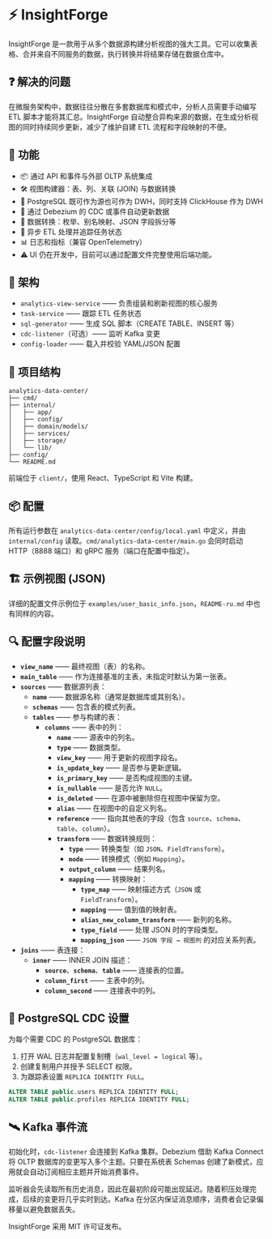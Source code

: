 # ⚡ InsightForge

InsightForge 是一款用于从多个数据源构建分析视图的强大工具。它可以收集表格、合并来自不同服务的数据，执行转换并将结果存储在数据仓库中。

## ❓ 解决的问题
在微服务架构中，数据往往分散在多套数据库和模式中，分析人员需要手动编写 ETL 脚本才能将其汇总。InsightForge 自动整合异构来源的数据，在生成分析视图的同时持续同步更新，减少了维护自建 ETL 流程和字段映射的不便。

## 🚀 功能
- 📦 通过 API 和事件与外部 OLTP 系统集成
- 🛠 视图构建器：表、列、关联 (JOIN) 与数据转换
- 💾 PostgreSQL 既可作为源也可作为 DWH，同时支持 ClickHouse 作为 DWH
- 🔄 通过 Debezium 的 CDC 或事件自动更新数据
- 🧠 数据转换：枚举、别名映射、JSON 字段拆分等
- 🧪 异步 ETL 处理并追踪任务状态
- 📊 日志和指标（兼容 OpenTelemetry）
- ⚠️ UI 仍在开发中，目前可以通过配置文件完整使用后端功能。

## 🧱 架构
- `analytics-view-service` —— 负责组装和刷新视图的核心服务
- `task-service` —— 跟踪 ETL 任务状态
- `sql-generator` —— 生成 SQL 脚本（CREATE TABLE、INSERT 等）
- `cdc-listener`（可选）—— 监听 Kafka 变更
- `config-loader` —— 载入并校验 YAML/JSON 配置

## 📂 项目结构
```
analytics-data-center/
├── cmd/
├── internal/
│   ├── app/
│   ├── config/
│   ├── domain/models/
│   ├── services/
│   ├── storage/
│   └── lib/
├── config/
└── README.md
```
前端位于 `client/`，使用 React、TypeScript 和 Vite 构建。

## 📦 配置
所有运行参数在 `analytics-data-center/config/local.yaml` 中定义，并由 `internal/config` 读取。`cmd/analytics-data-center/main.go` 会同时启动 HTTP（8888 端口）和 gRPC 服务（端口在配置中指定）。

## 🏗 示例视图 (JSON)
详细的配置文件示例位于 `examples/user_basic_info.json`，`README-ru.md` 中也有同样的内容。

## 🔍 配置字段说明
- **`view_name`** —— 最终视图（表）的名称。
- **`main_table`** —— 作为连接基准的主表，未指定时默认为第一张表。
- **`sources`** —— 数据源列表：
  - **`name`** —— 数据源名称（通常是数据库或其别名）。
  - **`schemas`** —— 包含表的模式列表。
  - **`tables`** —— 参与构建的表：
    - **`columns`** —— 表中的列：
      - **`name`** —— 源表中的列名。
      - **`type`** —— 数据类型。
      - **`view_key`** —— 用于更新的视图字段名。
      - **`is_update_key`** —— 是否参与更新逻辑。
      - **`is_primary_key`** —— 是否构成视图的主键。
      - **`is_nullable`** —— 是否允许 `NULL`。
      - **`is_deleted`** —— 在源中被删除但在视图中保留为空。
      - **`alias`** —— 在视图中的自定义列名。
      - **`reference`** —— 指向其他表的字段（包含 `source`、`schema`、`table`、`column`）。
      - **`transform`** —— 数据转换规则：
        - **`type`** —— 转换类型（如 `JSON`、`FieldTransform`）。
        - **`mode`** —— 转换模式（例如 `Mapping`）。
        - **`output_column`** —— 结果列名。
        - **`mapping`** —— 转换映射：
          - **`type_map`** —— 映射描述方式（`JSON` 或 `FieldTransform`）。
          - **`mapping`** —— 值到值的映射表。
          - **`alias_new_column_transform`** —— 新列的名称。
          - **`type_field`** —— 处理 JSON 时的字段类型。
          - **`mapping_json`** —— `JSON 字段 → 视图列` 的对应关系列表。
- **`joins`** —— 表连接：
  - **`inner`** —— INNER JOIN 描述：
    - **`source`**、**`schema`**、**`table`** —— 连接表的位置。
    - **`column_first`** —— 主表中的列。
    - **`column_second`** —— 连接表中的列。

## 🧩 PostgreSQL CDC 设置
为每个需要 CDC 的 PostgreSQL 数据库：
1. 打开 WAL 日志并配置复制槽（`wal_level = logical` 等）。
2. 创建复制用户并授予 SELECT 权限。
3. 为跟踪表设置 `REPLICA IDENTITY FULL`。

```sql
ALTER TABLE public.users REPLICA IDENTITY FULL;
ALTER TABLE public.profiles REPLICA IDENTITY FULL;
```

## 🛰 Kafka 事件流
初始化时，`cdc-listener` 会连接到 Kafka 集群。Debezium 借助 Kafka Connect 将 OLTP 数据库的变更写入多个主题。只要在系统表 Schemas 创建了新模式，应用就会自动订阅相应主题并开始消费事件。

监听器会先读取所有历史消息，因此在最初阶段可能出现延迟。随着积压处理完成，后续的变更将几乎实时到达。Kafka 在分区内保证消息顺序，消费者会记录偏移量以避免数据丢失。

InsightForge 采用 MIT 许可证发布。
